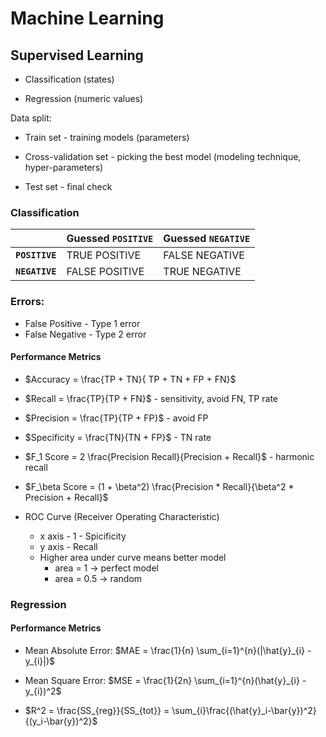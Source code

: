 # Machine Learning

## Supervised Learning



- Classification (states)

- Regression (numeric values)

Data split:

- Train set - training models (parameters)

- Cross-validation set - picking the best model (modeling technique, hyper-parameters)
- Test set - final check



### Classification

|                | Guessed `POSITIVE` | Guessed `NEGATIVE` |
| -------------- | ------------------ | ------------------ |
| **`POSITIVE`** | TRUE POSITIVE      | FALSE NEGATIVE     |
| **`NEGATIVE`** | FALSE POSITIVE     | TRUE NEGATIVE      |

### Errors:

- False Positive - Type 1 error
- False Negative - Type 2 error



#### Performance Metrics

- $Accuracy = \frac{TP + TN}{ TP + TN + FP + FN}$

- $Recall = \frac{TP}{TP + FN}$ - sensitivity, avoid FN, TP rate

- $Precision = \frac{TP}{TP + FP}$ - avoid FP

- $Specificity = \frac{TN}{TN + FP}$ - TN rate

- $F_1 Score = 2 \frac{Precision Recall}{Precision + Recall}$ - harmonic recall

- $F_\beta Score = (1 + \beta^2) \frac{Precision * Recall}{\beta^2 * Precision + Recall}$

- ROC Curve (Receiver Operating Characteristic)
    - x axis - 1 - Spicificity
    - y axis - Recall
    - Higher area under curve means better model
        - area = 1 -> perfect model
        - area = 0.5 -> random





### Regression



#### Performance Metrics



- Mean Absolute Error: $MAE = \frac{1}{n} \sum_{i=1}^{n}(|\hat{y}_{i} - y_{i}|)$

- Mean Square Error: $MSE = \frac{1}{2n} \sum_{i=1}^{n}(\hat{y}_{i} - y_{i})^2$

- $R^2 = \frac{SS_{reg}}{SS_{tot}} = \sum_{i}\frac{(\hat{y}_i-\bar{y})^2}{(y_i-\bar{y})^2}$  

